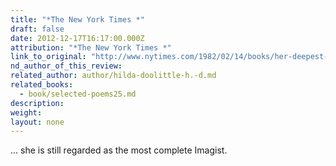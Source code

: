 ```yaml
---
title: "*The New York Times *"
draft: false
date: 2012-12-17T16:17:00.000Z
attribution: "*The New York Times *"
link_to_original: "http://www.nytimes.com/1982/02/14/books/her-deepest-passion-was-dh-lawrence.html?pagewanted=all"
nd_author_of_this_review:
related_author: author/hilda-doolittle-h.-d.md
related_books:
  - book/selected-poems25.md
description:
weight:
layout: none
---
```

... she is still regarded as the most complete Imagist.

